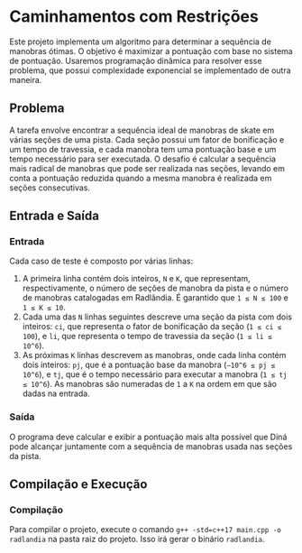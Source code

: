 # Caminhamentos com Restrições


Este projeto implementa um algoritmo para determinar a sequência de manobras ótimas. O objetivo é maximizar a pontuação com base no sistema de pontuação. Usaremos programação dinâmica para resolver esse problema, que possui complexidade exponencial se implementado de outra maneira.


## Problema


A tarefa envolve encontrar a sequência ideal de manobras de skate em várias seções de uma pista. Cada seção possui um fator de bonificação e um tempo de travessia, e cada manobra tem uma pontuação base e um tempo necessário para ser executada. O desafio é calcular a sequência mais radical de manobras que pode ser realizada nas seções, levando em conta a pontuação reduzida quando a mesma manobra é realizada em seções consecutivas.


## Entrada e Saída


### Entrada


Cada caso de teste é composto por várias linhas:


1. A primeira linha contém dois inteiros, `N` e `K`, que representam, respectivamente, o número de seções de manobra da pista e o número de manobras catalogadas em Radlândia. É garantido que `1 ≤ N ≤ 100` e `1 ≤ K ≤ 10`.
2. Cada uma das `N` linhas seguintes descreve uma seção da pista com dois inteiros: `ci`, que representa o fator de bonificação da seção (`1 ≤ ci ≤ 100`), e `li`, que representa o tempo de travessia da seção (`1 ≤ li ≤ 10^6`).
3. As próximas `K` linhas descrevem as manobras, onde cada linha contém dois inteiros: `pj`, que é a pontuação base da manobra (`−10^6 ≤ pj ≤ 10^6`), e `tj`, que é o tempo necessário para executar a manobra (`1 ≤ tj ≤ 10^6`). As manobras são numeradas de `1` a `K` na ordem em que são dadas na entrada.


### Saída


O programa deve calcular e exibir a pontuação mais alta possível que Diná pode alcançar juntamente com a sequência de manobras usada nas seções da pista.


## Compilação e Execução


### Compilação


Para compilar o projeto, execute o comando `g++ -std=c++17 main.cpp -o radlandia` na pasta raiz do projeto. Isso irá gerar o binário `radlandia`.



